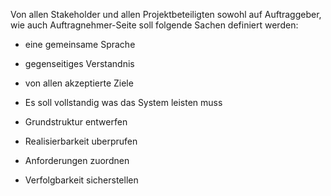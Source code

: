 
Von allen Stakeholder und allen Projektbeteiligten sowohl auf Auftraggeber, wie auch Auftragnehmer-Seite soll folgende Sachen definiert werden:
- eine gemeinsame Sprache
- gegenseitiges Verstandnis
- von allen akzeptierte Ziele


- Es soll vollstandig was das System leisten muss
- Grundstruktur entwerfen
- Realisierbarkeit uberprufen
- Anforderungen zuordnen
- Verfolgbarkeit sicherstellen